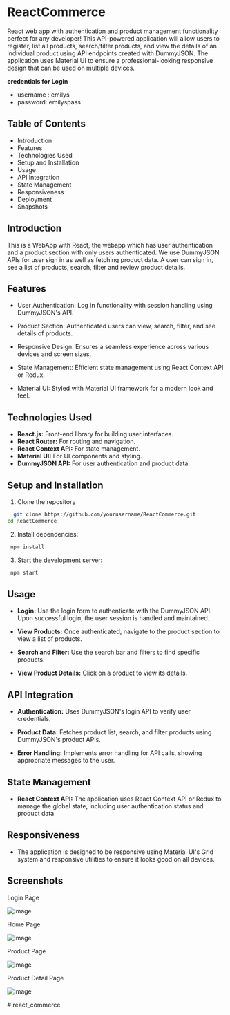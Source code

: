 
# ReactCommerce

React web app with authentication and product management functionality perfect for any developer! This API-powered application will allow users to register, list all products, search/filter products, and view the details of an individual product using API endpoints created with DummyJSON. The application uses Material UI to ensure a professional-looking responsive design that can be used on multiple devices.

**credentials for Login**
- username : emilys
- password: emilyspass


## Table of Contents

- Introduction
- Features
- Technologies Used
- Setup and Installation
- Usage
- API Integration
- State Management
- Responsiveness
- Deployment
- Snapshots
## Introduction

This is a WebApp with React, the webapp which has user authentication and a product section with only users authenticated. We use DummyJSON APIs for user sign in as well as fetching product data. A user can sign in, see a list of products, search, filter and review product details.
## Features

- User Authentication: Log in functionality with session handling using DummyJSON's API.

- Product Section: Authenticated users can view, search, filter, and see details of products.

- Responsive Design: Ensures a seamless experience across various devices and screen sizes.

- State Management: Efficient state management using React Context API or Redux.

- Material UI: Styled with Material UI framework for a modern look and feel.
## Technologies Used

- **React.js:** Front-end library for building user interfaces.
- **React Router:** For routing and navigation.
- **React Context API:** For state management.
- **Material UI:** For UI components and styling.
- **DummyJSON API:** For user authentication and product data.
## Setup and Installation

1.  Clone the repository

```bash
  git clone https://github.com/yourusername/ReactCommerce.git
cd ReactCommerce
```
2.  Install dependencies:

```bash
 npm install
```

3.  Start the development server:

```bash
 npm start
```
## Usage

- **Login:** Use the login form to authenticate with the DummyJSON API. Upon successful login, the user session is handled and maintained.

- **View Products:** Once authenticated, navigate to the product section to view a list of products.

- **Search and Filter:** Use the search bar and filters to find specific products.

- **View Product Details:** Click on a product to view its details.



## API Integration

- **Authentication:** Uses DummyJSON's login API to verify user credentials.

- **Product Data:** Fetches product list, search, and filter products using DummyJSON's product APIs.

- **Error Handling:** Implements error handling for API calls, showing appropriate messages to the user.
## State Management

- **React Context API:** The application uses React Context API or Redux to manage the global state, including user authentication status and product data
## Responsiveness

- The application is designed to be responsive using Material UI's Grid system and responsive utilities to ensure it looks good on all devices.
## Screenshots

Login Page

![image](https://github.com/nishantborker/ReactCommerce/assets/98690341/ae47cd41-6690-4755-9d0d-678c8292dd28)

Home Page

![image](https://github.com/nishantborker/ReactCommerce/assets/98690341/303dadc2-77a7-4028-850f-c0339ac8aecd)


Product Page

![image](https://github.com/nishantborker/ReactCommerce/assets/98690341/595b8aa5-23c1-4cb5-8381-00482e29d981)


Product Detail Page

![image](https://github.com/nishantborker/ReactCommerce/assets/98690341/963467e7-21fa-4026-9887-1b420f0d8d52)

#   r e a c t _ c o m m e r c e 
 
 
